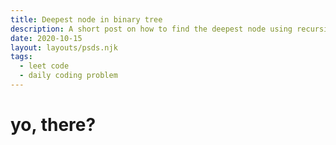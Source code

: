 ```yaml
---
title: Deepest node in binary tree
description: A short post on how to find the deepest node using recursion. Daily Coding Problem #622
date: 2020-10-15
layout: layouts/psds.njk
tags:
  - leet code
  - daily coding problem
---
```


# yo, there?